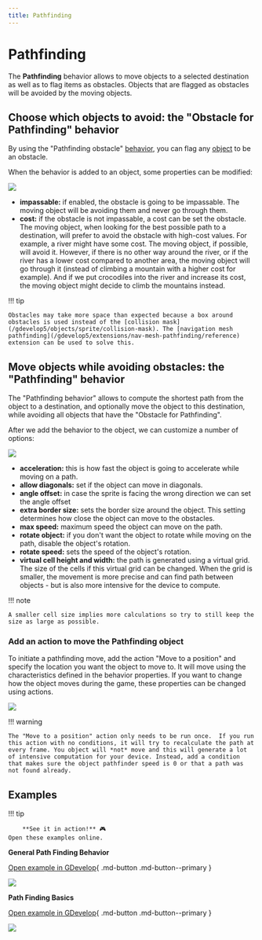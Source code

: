 ```yaml
---
title: Pathfinding
---
```

# Pathfinding

The **Pathfinding** behavior allows to move objects to a selected destination as well as to flag items as obstacles. Objects that are flagged as obstacles will be avoided by the moving objects.

## Choose which objects to avoid: the "Obstacle for Pathfinding" behavior

By using the "Pathfinding obstacle" [behavior](/gdevelop5/behaviors), you can flag any [object](/gdevelop5/objects) to be an obstacle.

When the behavior is added to an object, some properties can be modified:

![](/gdevelop5/behaviors/pathfinding/pasted/20230304-155732.png)

  * **impassable:** if enabled, the obstacle is going to be impassable. The moving object will be avoiding them and never go through them.
  * **cost:** if the obstacle is not impassable, a cost can be set the obstacle. The moving object, when looking for the best possible path to a destination, will prefer to avoid the obstacle with high-cost values. For example, a river might have some cost. The moving object, if possible, will avoid it. However, if there is no other way around the river, or if the river has a lower cost compared to another area, the moving object will go through it (instead of climbing a mountain with a higher cost for example). And if we put crocodiles into the river and increase its cost, the moving object might decide to climb the mountains instead.

!!! tip

    Obstacles may take more space than expected because a box around obstacles is used instead of the [collision mask](/gdevelop5/objects/sprite/collision-mask). The [navigation mesh pathfinding](/gdevelop5/extensions/nav-mesh-pathfinding/reference) extension can be used to solve this.

## Move objects while avoiding obstacles: the "Pathfinding" behavior

The "Pathfinding behavior" allows to compute the shortest path from the object to a destination, and optionally move the object to this destination, while avoiding all objects that have the "Obstacle for Pathfinding".

After we add the behavior to the object, we can customize a number of options:

![](/gdevelop5/behaviors/pathfinding/pasted/20230304-160035.png)

  * **acceleration:** this is how fast the object is going to accelerate while moving on a path.
  * **allow diagonals:** set if the object can move in diagonals.
  * **angle offset:** in case the sprite is facing the wrong direction we can set the angle offset
  * **extra border size:** sets the border size around the object. This setting determines how close the object can move to the obstacles.
  * **max speed:** maximum speed the object can move on the path.
  * **rotate object:** if you don't want the object to rotate while moving on the path, disable the object's rotation.
  * **rotate speed:** sets the speed of the object's rotation.
  * **virtual cell height and width:** the path is generated using a virtual grid. The size of the cells if this virtual grid can be changed. When the grid is smaller, the movement is more precise and can find path between objects - but is also more intensive for the device to compute.

!!! note

    A smaller cell size implies more calculations so try to still keep the size as large as possible.

### Add an action to move the Pathfinding object

To initiate a pathfinding move, add the action "Move to a position" and specify the location you want the object to move to.
It will move using the characteristics defined in the behavior properties.
If you want to change how the object moves during the game, these properties can be changed using actions.

![](/gdevelop5/behaviors/pathfindingmoveactionwithcondition.jpg)

!!! warning

    The "Move to a position" action only needs to be run once.  If you run this action with no conditions, it will try to recalculate the path at every frame. You object will *not* move and this will generate a lot of intensive computation for your device. Instead, add a condition that makes sure the object pathfinder speed is 0 or that a path was not found already.

## Examples

!!! tip

        **See it in action!** 🎮
    Open these examples online.

**General Path Finding Behavior**

[Open example in GDevelop](https://editor.gdevelop.io/?project=example://pathfinding){ .md-button .md-button--primary }

[![](/gdevelop5/behaviors/pathfindinggeneral.png)](https://editor.gdevelop.io/?project=example://pathfinding)



**Path Finding Basics**

[Open example in GDevelop](https://editor.gdevelop.io/?project=example://pathfinding-basics){ .md-button .md-button--primary }

[![](/gdevelop5/behaviors/pathfindingbasics.png)](https://editor.gdevelop.io/?project=example://pathfinding-basics)
